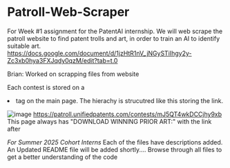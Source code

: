 # Patroll-Web-Scraper
For Week #1 assignment for the PatentAI internship. We will web scrape the patroll website to find patent trolls and art, in order to train an AI to identify suitable art.
https://docs.google.com/document/d/1jzHtR1nV_jNGySTiIhgy2y-Zc3xb0hya3FXJqdy0qzM/edit?tab=t.0

Brian: Worked on scrapping files from website


Each contest is stored on a <li> tag on the main page. The hierachy is strucutred like this storing the link.

![image](https://github.com/user-attachments/assets/6e9b7792-2500-49bf-9130-66f5aed6792d)
https://patroll.unifiedpatents.com/contests/mJ5QT4wkDCCjhy9xb
This page always has "DOWNLOAD WINNING PRIOR ART:" with the link after 


_For Summer 2025 Cohort Interns_
Each of the files have descriptions added. An Updated README file will be added shortly....
Browse through all files to get a better understanding of the code
